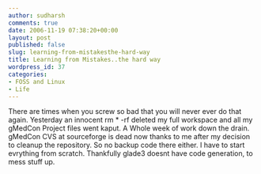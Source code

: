 ```yaml
---
author: sudharsh
comments: true
date: 2006-11-19 07:38:20+00:00
layout: post
published: false
slug: learning-from-mistakesthe-hard-way
title: Learning from Mistakes..the hard way
wordpress_id: 37
categories:
- FOSS and Linux
- Life
---
```


There are times when you screw so bad that you will never ever do that again. Yesterday an innocent rm * -rf deleted my full workspace and all my gMedCon Project files went kaput. A Whole week of work down the drain. gMedCon CVS at sourceforge is dead now thanks to me after my decision to cleanup the repository. So no backup code there either. I  have to start evrything from scratch. Thankfully glade3 doesnt have code generation, to mess stuff up.
